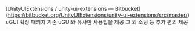 [UnityUIExtensions / unity-ui-extensions — Bitbucket] (https://bitbucket.org/UnityUIExtensions/unity-ui-extensions/src/master/)
uGUI 확장 패키지
기존 uGUI와 유사한 사용법을 제공
그 외 소팅 등 추가 편의 제공